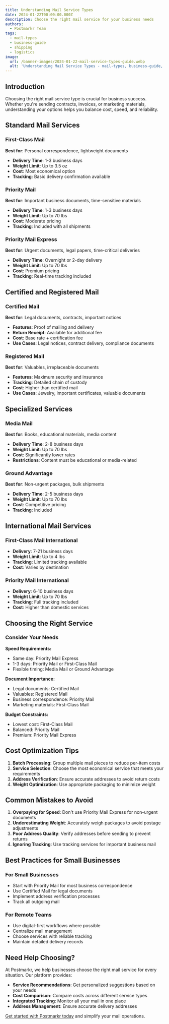 ```yaml
---
title: Understanding Mail Service Types
date: 2024-01-22T00:00:00.000Z
description: Choose the right mail service for your business needs
authors:
  - Postmarkr Team
tags:
  - mail-types
  - business-guide
  - shipping
  - logistics
image:
  url: /banner-images/2024-01-22-mail-service-types-guide.webp
  alt: 'Understanding Mail Service Types - mail-types, business-guide, shipping'
---
```


## Introduction

Choosing the right mail service type is crucial for business success. Whether you're sending contracts, invoices, or marketing materials, understanding your options helps you balance cost, speed, and reliability.

## Standard Mail Services

### First-Class Mail
**Best for**: Personal correspondence, lightweight documents
- **Delivery Time**: 1-3 business days
- **Weight Limit**: Up to 3.5 oz
- **Cost**: Most economical option
- **Tracking**: Basic delivery confirmation available

### Priority Mail
**Best for**: Important business documents, time-sensitive materials
- **Delivery Time**: 1-3 business days
- **Weight Limit**: Up to 70 lbs
- **Cost**: Moderate pricing
- **Tracking**: Included with all shipments

### Priority Mail Express
**Best for**: Urgent documents, legal papers, time-critical deliveries
- **Delivery Time**: Overnight or 2-day delivery
- **Weight Limit**: Up to 70 lbs
- **Cost**: Premium pricing
- **Tracking**: Real-time tracking included

## Certified and Registered Mail

### Certified Mail
**Best for**: Legal documents, contracts, important notices
- **Features**: Proof of mailing and delivery
- **Return Receipt**: Available for additional fee
- **Cost**: Base rate + certification fee
- **Use Cases**: Legal notices, contract delivery, compliance documents

### Registered Mail
**Best for**: Valuables, irreplaceable documents
- **Features**: Maximum security and insurance
- **Tracking**: Detailed chain of custody
- **Cost**: Higher than certified mail
- **Use Cases**: Jewelry, important certificates, valuable documents

## Specialized Services

### Media Mail
**Best for**: Books, educational materials, media content
- **Delivery Time**: 2-8 business days
- **Weight Limit**: Up to 70 lbs
- **Cost**: Significantly lower rates
- **Restrictions**: Content must be educational or media-related

### Ground Advantage
**Best for**: Non-urgent packages, bulk shipments
- **Delivery Time**: 2-5 business days
- **Weight Limit**: Up to 70 lbs
- **Cost**: Competitive pricing
- **Tracking**: Included

## International Mail Services

### First-Class Mail International
- **Delivery**: 7-21 business days
- **Weight Limit**: Up to 4 lbs
- **Tracking**: Limited tracking available
- **Cost**: Varies by destination

### Priority Mail International
- **Delivery**: 6-10 business days
- **Weight Limit**: Up to 70 lbs
- **Tracking**: Full tracking included
- **Cost**: Higher than domestic services

## Choosing the Right Service

### Consider Your Needs

**Speed Requirements:**
- Same day: Priority Mail Express
- 1-3 days: Priority Mail or First-Class Mail
- Flexible timing: Media Mail or Ground Advantage

**Document Importance:**
- Legal documents: Certified Mail
- Valuables: Registered Mail
- Business correspondence: Priority Mail
- Marketing materials: First-Class Mail

**Budget Constraints:**
- Lowest cost: First-Class Mail
- Balanced: Priority Mail
- Premium: Priority Mail Express

## Cost Optimization Tips

1. **Batch Processing**: Group multiple mail pieces to reduce per-item costs
2. **Service Selection**: Choose the most economical service that meets your requirements
3. **Address Verification**: Ensure accurate addresses to avoid return costs
4. **Weight Optimization**: Use appropriate packaging to minimize weight

## Common Mistakes to Avoid

1. **Overpaying for Speed**: Don't use Priority Mail Express for non-urgent documents
2. **Underestimating Weight**: Accurately weigh packages to avoid postage adjustments
3. **Poor Address Quality**: Verify addresses before sending to prevent returns
4. **Ignoring Tracking**: Use tracking services for important business mail

## Best Practices for Small Businesses

### For Small Businesses
- Start with Priority Mail for most business correspondence
- Use Certified Mail for legal documents
- Implement address verification processes
- Track all outgoing mail

### For Remote Teams
- Use digital-first workflows where possible
- Centralize mail management
- Choose services with reliable tracking
- Maintain detailed delivery records

## Need Help Choosing?

At Postmarkr, we help businesses choose the right mail service for every situation. Our platform provides:

- **Service Recommendations**: Get personalized suggestions based on your needs
- **Cost Comparison**: Compare costs across different service types
- **Integrated Tracking**: Monitor all your mail in one place
- **Address Management**: Ensure accurate delivery addresses

[Get started with Postmarkr today](https://postmarkr.com) and simplify your mail operations.
